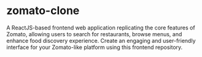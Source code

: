 # zomato-clone
A ReactJS-based frontend web application replicating the core features of Zomato, allowing users to search for restaurants, browse menus, and enhance food discovery experience. Create an engaging and user-friendly interface for your Zomato-like platform using this frontend repository.
